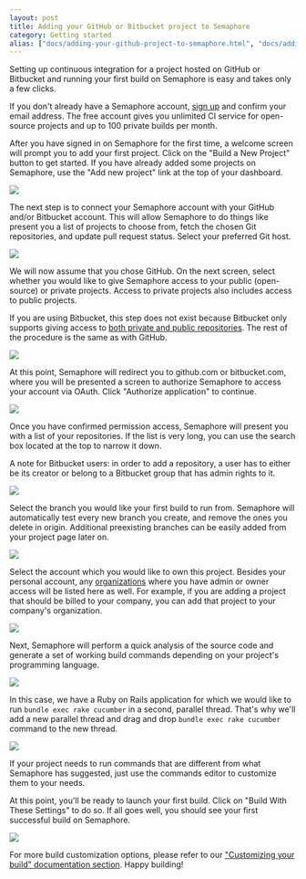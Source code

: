 ```yaml
---
layout: post
title: Adding your GitHub or Bitbucket project to Semaphore
category: Getting started
alias: ["docs/adding-your-github-project-to-semaphore.html", "docs/adding-your-bitbucket-project-to-semaphore.html"]
---
```


Setting up continuous integration for a project hosted on GitHub or Bitbucket
and running your first build on Semaphore is easy and takes only a few clicks.

If you don't already have a Semaphore account, [sign up](/users/sign_up) and
confirm your email address. The free account gives you unlimited CI service for
open-source projects and up to 100 private builds per month.

After you have signed in on Semaphore for the first time, a welcome screen will
prompt you to add your first project. Click on the "Build a New Project" button
to get started.  If you have already added some projects on Semaphore, use the
"Add new project" link at the top of your dashboard.

<img src="/docs/assets/img/adding-new-project/build-new-project.png" class="img-responsive img-bordered">

The next step is to connect your Semaphore account with your GitHub and/or
Bitbucket account. This will allow Semaphore to do things like present you a
list of projects to choose from, fetch the chosen Git repositories, and update
pull request status. Select your preferred Git host.

<img src="/docs/assets/img/adding-new-project/select-github-or-bitbucket.png" class="img-responsive img-bordered">

We will now assume that you chose GitHub. On the next screen, select whether you
would like to give Semaphore access to your public (open-source) or
private projects. Access to private projects also includes access to public
projects.

If you are using Bitbucket, this step does not exist because Bitbucket only supports
giving access to [both private and public
repositories](https://confluence.atlassian.com/display/BITBUCKET/OAuth+FAQ#OAuthFAQ-DoIhavegranularcontrolofOAuthpermissions%28scopes%29).
The rest of the procedure is the same as with GitHub.

<img src="/docs/assets/img/adding-new-project/choose-public-private-github-scope.png" class="img-responsive img-bordered">

At this point, Semaphore will redirect you to github.com or bitbucket.com, where
you will be presented a screen to authorize Semaphore to access your account via
OAuth. Click "Authorize application" to continue.

<img src="/docs/assets/img/adding-new-project/authorize-semaphore-for-github.png" class="img-responsive img-bordered">

Once you have confirmed permission access, Semaphore will present you with a
list of your repositories. If the list is very long, you can use the search box
located at the top to narrow it down.

A note for Bitbucket users: in order to add a repository, a user has to
either be its creator or belong to a Bitbucket group that has admin rights to it.

<img src="/docs/assets/img/adding-new-project/select-project.png" class="img-responsive img-bordered">

Select the branch you would like your first build to run from. Semaphore will
automatically test every new branch you create, and remove the ones you
delete in origin. Additional preexisting branches can be easily added from your
project page later on.

<img src="/docs/assets/img/adding-new-project/select-branch.png" class="img-responsive img-bordered">

Select the account which you would like to own this project. Besides your
personal account, any
[organizations](/organizations/setting-up-an-organization.html) where you have
admin or owner access will be listed here as well. For example, if you are
adding a project that should be billed to your company, you can add that project
 to your company's organization.

<img src="/docs/assets/img/adding-new-project/select-account.png" class="img-responsive img-bordered">

Next, Semaphore will perform a quick analysis of the source code and
generate a set of working build commands depending on your project's programming
language.

<img src="/docs/assets/img/adding-new-project/analysis-results.png" class="img-responsive img-bordered">

In this case, we have a Ruby on Rails application for which we would like to run
`bundle exec rake cucumber` in a second, parallel thread. That's why  we'll add
a new parallel thread and drag and drop `bundle exec rake cucumber` command to
the new thread.

<img src="/docs/assets/img/adding-new-project/thread2.png" class="img-responsive img-bordered">

If your project needs to run commands that are different from what Semaphore has
suggested, just use the commands editor to customize them to your needs.

At this point, you'll be ready to launch your first build. Click on "Build With
These Settings" to do so. If all goes well, you should see your first successful
build on Semaphore.

<img src="/docs/assets/img/adding-new-project/green-build.png" class="img-responsive img-bordered">

For more build customization options, please refer to our ["Customizing your
build" documentation section](/docs). Happy building!
